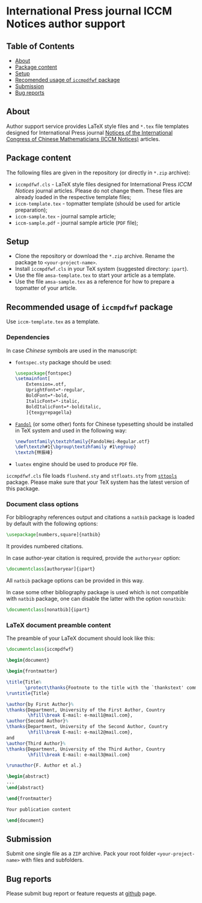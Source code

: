 # International Press journal ICCM Notices author support

## Table of Contents

* [About](#about)
* [Package content](#package-content)
* [Setup](#setup)
* [Recomended usage of `iccmpdfwf` package](#recomended-usage-of-iccmpdfwf-package)
* [Submission](#submission)
* [Bug reports](#bug-reports)

## About

Author support service provides LaTeX style files and `*.tex` file templates designed for International Press journal
[Notices of the International Congress of Chinese Mathematicians (ICCM Notices)](http://www.intlpress.com/ICCM/) articles.

## Package content

The following files are given in the repository (or directly in `*.zip` archive):

* `iccmpdfwf.cls` - LaTeX style files designed for International Press *ICCM Notices* journal articles.
  Please do not change them. These files are already loaded in the respective template files;
* `iccm-template.tex` - topmatter template (should be used for article preparation);
* `iccm-sample.tex` - journal sample article;
* `iccm-sample.pdf` - journal sample article (`PDF` file);

## Setup
* Clone the repository or download the `*.zip` archive. Rename the package to `<your-project-name>`.
* Install `iccmpdfwf.cls` in your TeX system (suggested directory: `ipart`).
* Use the file `amsa-template.tex` to start your article as a template.
* Use the file `amsa-sample.tex` as a reference for how to prepare a topmatter of your article.

## Recommended usage of `iccmpdfwf` package

Use `iccm-template.tex` as a template.

### Dependencies

In case *Chinese* symbols are used in the manuscript:
* `fontspec.sty` package should be used:
    ```latex
    \usepackage{fontspec}
    \setmainfont[
        Extension=.otf,
        UprightFont=*-regular,
        BoldFont=*-bold,
        ItalicFont=*-italic,
        BoldItalicFont=*-bolditalic,
        ]{texgyrepagella}

    ```
* [`Fandol`](https://ctan.org/tex-archive/fonts/fandol) (or some other) fonts 
  for Chinese typesetting should be installed in TeX system and used in the following way:
    ```latex
    \newfontfamily\textzhfamily{FandolHei-Regular.otf}
    \def\textzh#1{\bgroup\textzhfamily #1\egroup}
    \textzh{林振峰}
    ```
* `luatex` engine should be used to produce `PDF` file.

`iccmpdfwf.cls` file loads `flushend.sty` and `stfloats.sty` from [`sttools`](https://ctan.org/pkg/sttools) package.
Please make sure that your TeX system has the latest version of this package.

### Document class options

For bibliography references output and citations a `natbib` package
is loaded by default with the following options:
```latex
\usepackage[numbers,square]{natbib}
```
It provides numbered citations.

In case author-year citation is required, provide the `authoryear` option:
```latex
\documentclass[authoryear]{ipart}
```
All `natbib` package options can be provided in this way.

In case some other bibliography package is used
which is not compatible with `natbib` package,
one can disable the latter with the option `nonatbib`:
```latex
\documentclass[nonatbib]{ipart}
```

### LaTeX document preamble content

The preamble of your LaTeX document should look like this:

```latex
\documentclass{iccmpdfwf}

\begin{document}

\begin{frontmatter}

\title{Title%
       \protect\thanks{Footnote to the title with the `thankstext' command.}}
\runtitle{Title}

\author{by First Author}%
\thanks{Department, University of the First Author, Country
        \hfill\break E-mail: e-mail1@mail.com},
\author{Second Author}%
\thanks{Department, University of the Second Author, Country
        \hfill\break E-mail: e-mail2@mail.com},
and
\author{Third Author}%
\thanks{Department, University of the Third Author, Country
        \hfill\break E-mail: e-mail3@mail.com}

\runauthor{F. Author et al.}

\begin{abstract}
...
\end{abstract}

\end{frontmatter}

Your publication content

\end{document}
```

## Submission

Submit one single file as a `ZIP` archive.
Pack your root folder `<your-project-name>` with files and subfolders.

## Bug reports

Please submit bug report or feature requests at
[github](https://github.com/vtex-soft/texsupport.intlpress-iccm/issues) page.